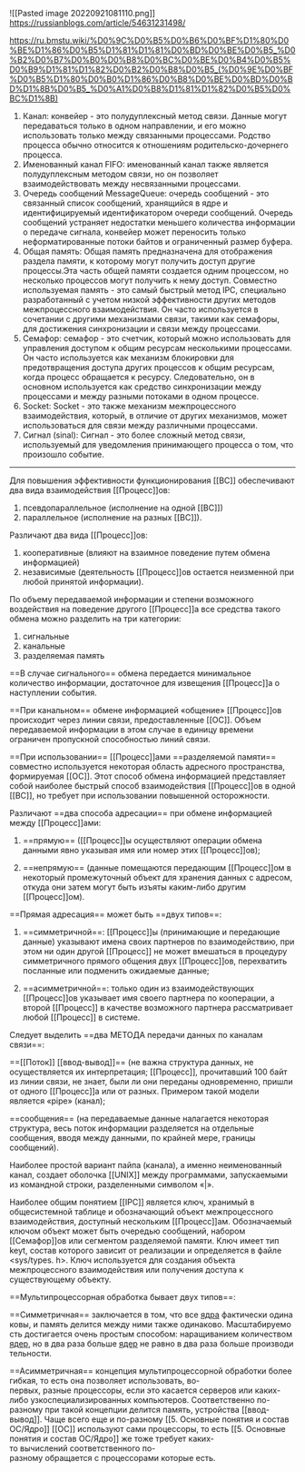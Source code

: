 ![[Pasted image 20220921081110.png]]
https://russianblogs.com/article/54631231498/

https://ru.bmstu.wiki/%D0%9C%D0%B5%D0%B6%D0%BF%D1%80%D0%BE%D1%86%D0%B5%D1%81%D1%81%D0%BD%D0%BE%D0%B5_%D0%B2%D0%B7%D0%B0%D0%B8%D0%BC%D0%BE%D0%B4%D0%B5%D0%B9%D1%81%D1%82%D0%B2%D0%B8%D0%B5_(%D0%9E%D0%BF%D0%B5%D1%80%D0%B0%D1%86%D0%B8%D0%BE%D0%BD%D0%BD%D1%8B%D0%B5_%D0%A1%D0%B8%D1%81%D1%82%D0%B5%D0%BC%D1%8B)


1. Канал: конвейер - это полудуплексный метод связи. Данные могут передаваться только в одном направлении, и его можно использовать только между связанными процессами. Родство процесса обычно относится к отношениям родительско-дочернего процесса.
2.  Именованный канал FIFO: именованный канал также является полудуплексным методом связи, но он позволяет взаимодействовать между несвязанными процессами.
3.  Очередь сообщений MessageQueue: очередь сообщений - это связанный список сообщений, хранящийся в ядре и идентифицируемый идентификатором очереди сообщений. Очередь сообщений устраняет недостатки меньшего количества информации о передаче сигнала, конвейер может переносить только неформатированные потоки байтов и ограниченный размер буфера.
4.  Общая память: Общая память предназначена для отображения раздела памяти, к которому могут получить доступ другие процессы.Эта часть общей памяти создается одним процессом, но несколько процессов могут получить к нему доступ. Совместно используемая память - это самый быстрый метод IPC, специально разработанный с учетом низкой эффективности других методов межпроцессного взаимодействия. Он часто используется в сочетании с другими механизмами связи, такими как семафоры, для достижения синхронизации и связи между процессами.
5.  Семафор: семафор - это счетчик, который можно использовать для управления доступом к общим ресурсам несколькими процессами. Он часто используется как механизм блокировки для предотвращения доступа других процессов к общим ресурсам, когда процесс обращается к ресурсу. Следовательно, он в основном используется как средство синхронизации между процессами и между разными потоками в одном процессе.
6.  Socket: Socket - это также механизм межпроцессного взаимодействия, который, в отличие от других механизмов, может использоваться для связи между различными процессами.
7.  Сигнал (sinal): Сигнал - это более сложный метод связи, используемый для уведомления принимающего процесса о том, что произошло событие.














--- 
Для повышения эффективности функционирования [[ВС]] обеспечивают два вида взаимодействия [[Процесс]]ов: 
1. псевдопараллельное (исполнение на одной [[ВС]])
2. параллельное (исполнение на разных [[ВС]]).

Различают два вида [[Процесс]]ов: 
1. кооперативные (влияют на взаимное поведение путем обмена информацией)
2. независимые (деятельность [[Процесс]]ов остается неизменной при любой принятой информации).

По объему передаваемой информации и степени возможного воздействия на поведение другого [[Процесс]]а все средства такого обмена можно разделить на три категории: 
1. сигнальные
2. канальные
3. разделяемая память

==В случае сигнального== обмена передается минимальное количество информации, достаточное для извещения [[Процесс]]а о наступлении события. 

==При канальном== обмене информацией «общение» [[Процесс]]ов происходит через линии связи, предоставленные [[ОС]]. Объем передаваемой информации в этом случае в единицу времени ограничен пропускной способностью линий связи.

==При использовании== [[Процесс]]ами ==разделяемой памяти== совместно используется некоторая область адресного пространства, формируемая [[ОС]]. Этот способ обмена информацией представляет собой наиболее быстрый способ взаимодействия [[Процесс]]ов в одной [[ВС]], но требует при использовании повышенной осторожности.

Различают ==два способа адресации== при обмене информацией между [[Процесс]]ами:
1. ==прямую== ([[Процесс]]ы осуществляют операции обмена данными явно указывая имя или номер этих [[Процесс]]ов);
    
2. ==непрямую== (данные помещаются передающим [[Процесс]]ом в некоторый промежуточный объект для хранения данных с адресом, откуда они затем могут быть изъяты каким-либо другим [[Процесс]]ом).
    

==Прямая адресация== может быть ==двух типов==:

1. ==симметричной==: [[Процесс]]ы (принимающие и передающие данные) указывают имена своих партнеров по взаимодействию, при этом ни один другой [[Процесс]] не может вмешаться в процедуру симметричного прямого общения двух [[Процесс]]ов, перехватить посланные или подменить ожидаемые данные;
    
2. ==асимметричной==: только один из взаимодействующих [[Процесс]]ов указывает имя своего партнера по кооперации, а второй [[Процесс]] в качестве возможного партнера рассматривает любой [[Процесс]] в системе.
    

Следует выделить ==два МЕТОДА передачи данных по каналам связи==:

==[[Поток]] [[ввод-вывод]]== (не важна структура данных, не осуществляется их интерпретация; [[Процесс]], прочитавший 100 байт из линии связи, не знает, были ли они переданы одновременно, пришли от одного [[Процесс]]а или от разных. Примером такой модели является «pipe» (канал);

==сообщения== (на передаваемые данные налагается некоторая структура, весь поток информации разделяется на отдельные сообщения, вводя между данными, по крайней мере, границы сообщений).

Наиболее простой вариант пайпа (канала), а именно неименованный канал, создает оболочка [[UNIX]] между программами, запускаемыми из командной строки, разделенными символом «|».    
    

Наиболее общим понятием [[IPC]] является ключ, хранимый в общесистемной таблице и обозначающий объект межпроцессного взаимодействия, доступный нескольким [[Процесс]]ам. Обозначаемый ключом объект может быть очередью сообщений, набором [[Семафор]]ов или сегментом разделяемой памяти. Ключ имеет тип keyt, состав которого зависит от реализации и определяется в файле <sys/types. h>. Ключ используется для создания объекта межпроцессного взаимодействия или получения доступа к существующему объекту.

==Мультипроцессорная обработка бывает двух типов==:

==Симметричная== заключается в том, что все [ядра](5.%20Основные%20понятия%20и%20состав%20ОС/Ядро.md) фактически одинаковы, и память делится между ними также одинаково. Масштабируемость достигается очень простым способом: наращиванием количеством [ядер](5.%20Основные%20понятия%20и%20состав%20ОС/Ядро.md), но в два раза больше [ядер](5.%20Основные%20понятия%20и%20состав%20ОС/Ядро.md) не равно в два раза больше производительности.

==Асимметричная== концепция мультипроцессорной обработки более гибкая, то есть она позволяет использовать, во-первых, разные процессоры, если это касается серверов или каких-либо узкоспециализированных компьютеров. Cоответственно по-разному при такой концепции делится память, устройства [[ввод-вывод]]. Чаще всего еще и по-разному [[5. Основные понятия и состав ОС/Ядро]] [[ОС]] используют сами процессоры, то есть [[5. Основные понятия и состав ОС/Ядро]] же тоже требует каких-то вычислений соответственного по-разному обращается с процессорами которые есть.